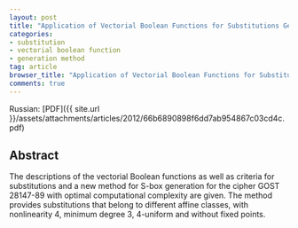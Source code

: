 ```yaml
---
layout: post
title: "Application of Vectorial Boolean Functions for Substitutions Generation Used in Symmetric Cryptographic Transformations"
categories:
- substitution
- vectorial boolean function
- generation method
tag: article
browser_title: "Application of Vectorial Boolean Functions for Substitutions Generation Used in Symmetric Cryptographic Transformations"
comments: true
---
```


Russian: [PDF]({{ site.url }}/assets/attachments/articles/2012/66b6890898f6dd7ab954867c03cd4c.pdf)

<!--more-->

## Abstract

The descriptions of the vectorial Boolean functions as well as criteria for substitutions and a new method for S-box generation for the cipher GOST 28147-89 with optimal computational complexity are given. The method provides substitutions that belong to different affine classes, with nonlinearity 4, minimum degree 3, 4-uniform and without fixed points.